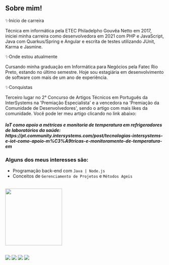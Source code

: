 <div>
  <h2>Sobre mim!</h2>
</div>
<div>
  <p>✨Início de carreira</p>
  <p>Técnica em informática pela ETEC Philadelpho Gouvêa Netto em 2017, iniciei minha carreira como desenvolvedora em 2021 com PHP e JavaScript, Java com Quarkus/Spring e Angular e escrita de     testes utilizando JUnit, Karma e Jasmine.</p>

<p>✨Onde estou atualmente</p>
<p>Cursando minha graduação em Informática para Negócios pela Fatec Rio Preto, estando no último semestre. Hoje sou estagiária em desenvolvimento de software com mais de um ano de experiência.</p>

<p>✨Conquistas</p>
<p>Terceiro lugar no 2° Concurso de Artigos Técnicos em Português da InterSystems na 'Premiação Especialista' e a vencedora na 'Premiação da Comunidade de Desenvolvedores', sendo o artigo com mais likes da comunidade. Você pode ler meu artigo clicando no link abaixo:</p>
  <h5>IoT como apoio a métricas e monitoria de temperatura em refrigeradores de laboratórios da saúde: https://pt.community.intersystems.com/post/tecnologias-intersystems-e-iot-como-apoio-m%C3%A9tricas-e-monitoramento-de-temperatura-em</h5>
</div>

<div>
  <h3>Alguns dos meus interesses são:</h3>
  <ul>
    <li>Programação back-end com <code class="lang-markdown">Java | Node.js</code></li>
    <li>Conceitos de <code class="lang-markdown">Gerenciamento de Projetos</code> e <code class="lang-markdown">Métodos Ageis</code></li>
  </ul>
  <br>
</div>

<div align="left">
  <a href="https://github.com/ThaisPinheiro">
  <img height="180em" src="https://github-readme-stats.vercel.app/api/top-langs/?username=ThaisPinheiro&layout=compact&langs_count=7&theme=dracula"/>
</div>

##
<div>
  <a href="https://www.instagram.com/tha.i.sinha/" target="_blank"><img src="https://img.shields.io/badge/-Instagram-%23E4405F?style=for-the-badge&logo=instagram&logoColor=white" target="_blank"></a>
 	<a href="https://www.twitch.tv/senhoritaprice" target="_blank"><img src="https://img.shields.io/badge/Twitch-9146FF?style=for-the-badge&logo=twitch&logoColor=white" target="_blank"></a>
  <a href = "mailto:thaispinheiro364@gmail.com"><img src="https://img.shields.io/badge/-Gmail-%23333?style=for-the-badge&logo=gmail&logoColor=white" target="_blank"></a>
  <a href="https://www.linkedin.com/in/thais-pinheiro-/" target="_blank"><img src="https://img.shields.io/badge/-LinkedIn-%230077B5?style=for-the-badge&logo=linkedin&logoColor=white" target="_blank"></a> 
</div>
